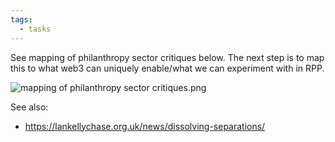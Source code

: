 ```yaml
---
tags:
  - tasks
---
```

See mapping of philanthropy sector critiques below. The next step is to map this to what web3 can uniquely enable/what we can experiment with in RPP.

![mapping of philanthropy sector critiques.png](https://cdn.charmverse.io/user-content/1f636c9f-6a52-4f5d-bbc8-1ab9c751b4f3/7e171d63-f6e8-4864-af9a-ad944a68aad2/mapping-of-philanthropy-sector-critiques.png)

See also:

- https://lankellychase.org.uk/news/dissolving-separations/